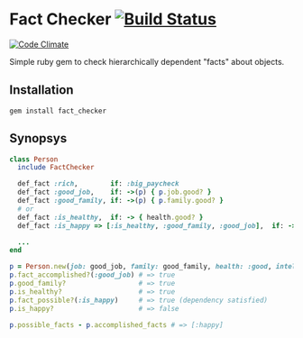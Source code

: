 # Fact Checker [![Build Status](https://secure.travis-ci.org/alexis/fact_checker.png?branch=master)](http://travis-ci.org/alexis/fact_checker)
[![Code Climate](https://codeclimate.com/github/ipoval/fact_checker.png)](https://codeclimate.com/github/ipoval/fact_checker)

  Simple ruby gem to check hierarchically dependent "facts" about objects.

## Installation

    gem install fact_checker

## Synopsys

``` ruby
class Person
  include FactChecker

  def_fact :rich,        if: :big_paycheck
  def_fact :good_job,    if: ->(p) { p.job.good? }
  def_fact :good_family, if: ->(p) { p.family.good? }
  # or
  def_fact :is_healthy,  if: -> { health.good? }
  def_fact :is_happy => [:is_healthy, :good_family, :good_job],  if: ->(p) { ! p.too_clever? }

  ...
end

p = Person.new(job: good_job, family: good_family, health: :good, intellect: :too_clever)
p.fact_accomplished?(:good_job) # => true
p.good_family?                  # => true
p.is_healthy?                   # => true
p.fact_possible?(:is_happy)     # => true (dependency satisfied)
p.is_happy?                     # => false

p.possible_facts - p.accomplished_facts # => [:happy]
```

